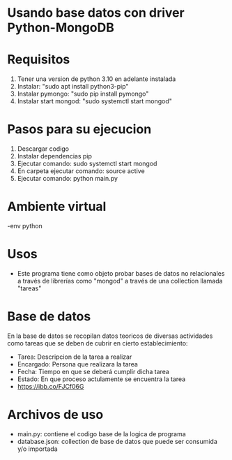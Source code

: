 # Usando base datos con driver Python-MongoDB

# Requisitos
1. Tener una version de python 3.10 en adelante instalada
2. Instalar: "sudo apt install python3-pip"
3. Instalar pymongo: "sudo pip install pymongo"
4. Instalar start mongod: "sudo systemctl start mongod"


# Pasos para su ejecucion

1. Descargar codigo
2. Instalar dependencias pip
3. Ejecutar comando: sudo systemctl start mongod
4. En carpeta ejecutar comando: source active
5. Ejecutar comando: python main.py  

# Ambiente virtual
-env python

# Usos
- Este programa tiene como objeto probar bases de datos no relacionales a través de librerías como "mongod" a través de una collection llamada "tareas"


# Base de datos
En la base de datos se recopilan datos teoricos de diversas actividades como tareas que se deben de cubrir en cierto establecimiento:
- Tarea: Descripcion de la tarea a realizar
- Encargado: Persona que realizara la tarea
- Fecha: Tiempo en que se deberá cumplir dicha tarea
- Estado: En que proceso actulamente se encuentra la tarea
- https://ibb.co/FJCf06G

# Archivos de uso
- main.py: contiene el codigo base de la logica de programa
- database.json: collection de base de datos que puede ser consumida y/o importada
